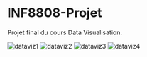 # INF8808-Projet
Projet final du cours Data Visualisation.



![dataviz1](https://github.com/Machine223/INF8808-Projet/assets/42685570/17b48de8-0e0a-4248-928f-4cac851a6f73)
![dataviz2](https://github.com/Machine223/INF8808-Projet/assets/42685570/71e1bcfb-2363-4639-82fe-925784adfe45)
![dataviz3](https://github.com/Machine223/INF8808-Projet/assets/42685570/d99b683c-ce3f-4408-bf4e-2f9fb331a840)
![dataviz4](https://github.com/Machine223/INF8808-Projet/assets/42685570/d7f62d2c-5b87-4849-90ea-b7faec397c84)
